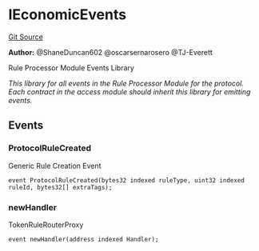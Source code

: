 # IEconomicEvents
[Git Source](https://github.com/thrackle-io/rules-protocol/blob/d0344b27291308c442daefb74b46bb81740099e4/src/interfaces/IEvents.sol)

**Author:**
@ShaneDuncan602 @oscarsernarosero @TJ-Everett

Rule Processor Module Events Library

*This library for all events in the Rule Processor Module for the protocol. Each contract in the access module should inherit this library for emitting events.*


## Events
### ProtocolRuleCreated
Generic Rule Creation Event


```solidity
event ProtocolRuleCreated(bytes32 indexed ruleType, uint32 indexed ruleId, bytes32[] extraTags);
```

### newHandler
TokenRuleRouterProxy


```solidity
event newHandler(address indexed Handler);
```

